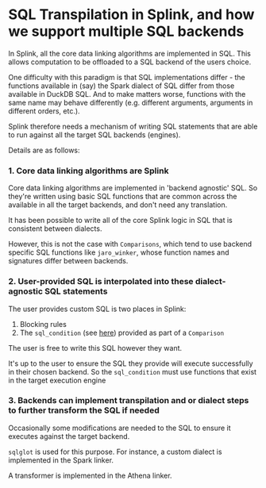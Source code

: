 # SQL Transpilation in Splink, and how we support multiple SQL backends

In Splink, all the core data linking algorithms are implemented in SQL. This allows computation to be offloaded to a SQL backend of the users choice.

One difficulty with this paradigm is that SQL implementations differ - the functions available in (say) the Spark dialect of SQL differ from those available in DuckDB SQL. And to make matters worse, functions with the same name may behave differently (e.g. different arguments, arguments in different orders, etc.).

Splink therefore needs a mechanism of writing SQL statements that are able to run against all the target SQL backends (engines).

Details are as follows:

### 1. Core data linking algorithms are Splink

Core data linking algorithms are implemented in 'backend agnostic' SQL. So they're written using basic SQL functions that are common across the available in all the target backends, and don't need any translation.

It has been possible to write all of the core Splink logic in SQL that is consistent between dialects.

However, this is not the case with `Comparisons`, which tend to use backend specific SQL functions like `jaro_winker`, whose function names and signatures differ between backends.

### 2. User-provided SQL is interpolated into these dialect-agnostic SQL statements

The user provides custom SQL is two places in Splink:

1. Blocking rules
2. The `sql_condition` (see [here](https://moj-analytical-services.github.io/splink/settings_dict_guide.html#sql_condition)) provided as part of a `Comparison`

The user is free to write this SQL however they want.

It's up to the user to ensure the SQL they provide will execute successfully in their chosen backend. So the `sql_condition` must use functions that exist in the target execution engine

### 3. Backends can implement transpilation and or dialect steps to further transform the SQL if needed

Occasionally some modifications are needed to the SQL to ensure it executes against the target backend.

`sqlglot` is used for this purpose. For instance, a custom dialect is implemented in the Spark linker.

A transformer is implemented in the Athena linker.
